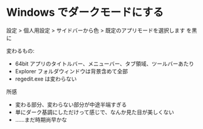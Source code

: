 # Windows でダークモードにする
設定 > 個人用設定 > サイドバーから色 > 既定のアプリモードを選択します を黒に

変わるもの:

- 64bit アプリのタイトルバー、メニューバー、タブ領域、ツールバーあたり
- Explorer フォルダウィンドウは背景含めて全部
- regedit.exe は変わらない

所感

- 変わる部分、変わらない部分が中途半端すぎる
- 単にダーク基調にしただけって感じで、なんか見た目が美しくない
- ……まだ時期尚早かな
